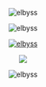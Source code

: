 <section align=center>
  
![elbyss](https://capsule-render.vercel.app/api?type=waving&color=0:cbe3e6,100:F8CDDA&height=100&section=header)

![elbyss](https://capsule-render.vercel.app/api?type=Venom&height=150&text=Elcynia&fontSize=40&color=0:d6ace6,100:185a9d)

[![elbyss](http://mazassumnida.wtf/api/mini/generate_badge?boj=elbyss)](https://solved.ac/elbyss)

![](https://skillicons.dev/icons?i=react,nest,typescript,javascript,figma&perline=8)


![elbyss](https://capsule-render.vercel.app/api?type=waving&color=0:cbe3e6,100:F8CDDA&height=100&section=footer)


</section>
